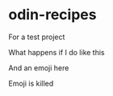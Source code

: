 # odin-recipes
For a test project

What happens if I do like this

And an emoji here

Emoji is killed